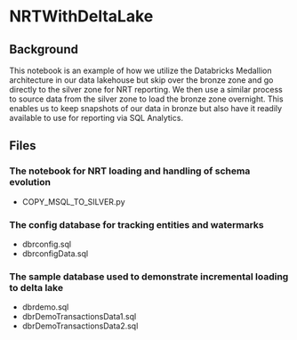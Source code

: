 # NRTWithDeltaLake

## Background
This notebook is an example of how we utilize the Databricks Medallion architecture in our data lakehouse but skip over the bronze zone and go directly to the silver zone for NRT reporting. We then use a similar process to source data from the silver zone to load the bronze zone overnight. This enables us to keep snapshots of our data in bronze but also have it readily available to use for reporting via SQL Analytics. 

## Files
### The notebook for NRT loading and handling of schema evolution
- COPY_MSQL_TO_SILVER.py
### The config database for tracking entities and watermarks
- dbrconfig.sql
- dbrconfigData.sql
### The sample database used to demonstrate incremental loading to delta lake
- dbrdemo.sql
- dbrDemoTransactionsData1.sql
- dbrDemoTransactionsData2.sql
